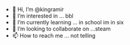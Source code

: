 - 👋 Hi, I’m @kingramir
- 👀 I’m interested in ... bbl
- 🌱 I’m currently learning ... in school im in six
- 💞️ I’m looking to collaborate on ...steam
- 📫 How to reach me ... not telling

<!---
kingramir/kingramir is a ✨ special ✨ repository because its `README.md` (this file) appears on your GitHub profile.
You can click the Preview link to take a look at your changes.
--->
